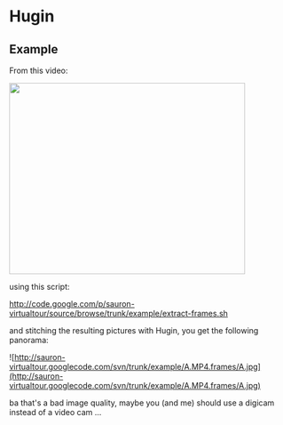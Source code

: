 # Hugin #

## Example ##

From this video:

<a href='http://www.youtube.com/watch?feature=player_embedded&v=QWbQRavGDQI' target='_blank'><img src='http://img.youtube.com/vi/QWbQRavGDQI/0.jpg' width='425' height=344 /></a>

using this script:

http://code.google.com/p/sauron-virtualtour/source/browse/trunk/example/extract-frames.sh

and stitching the resulting pictures with Hugin, you get the following panorama:

![http://sauron-virtualtour.googlecode.com/svn/trunk/example/A.MP4.frames/A.jpg](http://sauron-virtualtour.googlecode.com/svn/trunk/example/A.MP4.frames/A.jpg)

ba that's a bad image quality, maybe you (and me) should use a digicam instead of a video cam ...